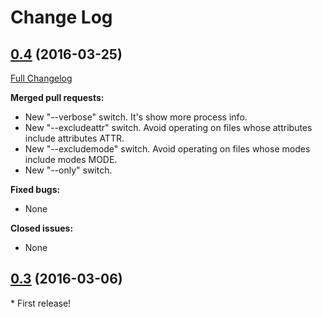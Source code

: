 # Change Log

## [0.4](https://github.com/melchiorrecaruso/gulp/tree/0.4) (2016-03-25)
[Full Changelog](https://github.com/melchiorrecaruso/gulp/compare/0.3...0.4)

**Merged pull requests:**

- New "--verbose" switch. It's show more process info.
- New "--excludeattr" switch. Avoid operating on files whose attributes include attributes ATTR.
- New "--excludemode" switch. Avoid operating on files whose modes include modes MODE.
- New "--only" switch. 

**Fixed bugs:**

- None


**Closed issues:**

- None

## [0.3](https://github.com/melchiorrecaruso/gulp/tree/0.4) (2016-03-06)

\* First release!


